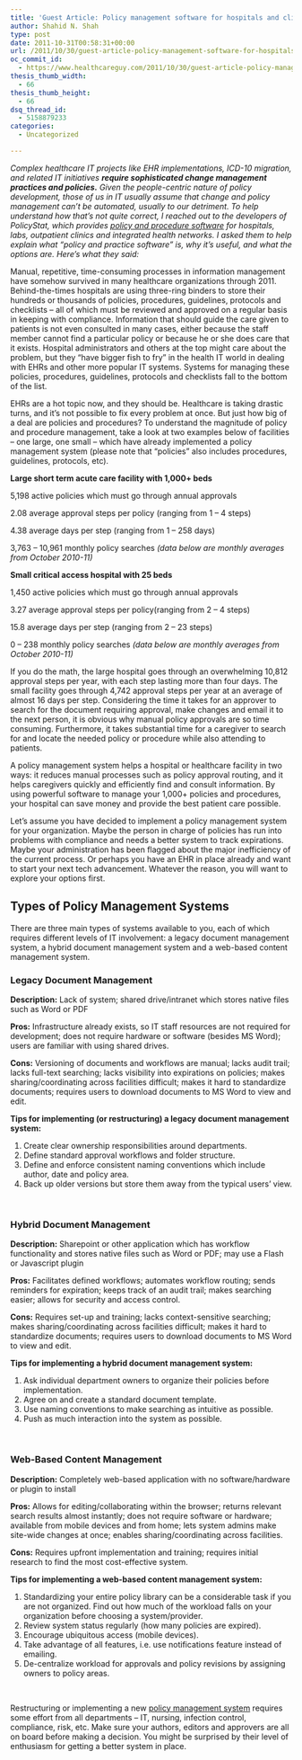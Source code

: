 ```yaml
---
title: 'Guest Article: Policy management software for hospitals and clinics helps with change management'
author: Shahid N. Shah
type: post
date: 2011-10-31T00:58:31+00:00
url: /2011/10/30/guest-article-policy-management-software-for-hospitals-and-clinics-helps-with-change-management/
oc_commit_id:
  - https://www.healthcareguy.com/2011/10/30/guest-article-policy-management-software-for-hospitals-and-clinics-helps-with-change-management/1478770769
thesis_thumb_width:
  - 66
thesis_thumb_height:
  - 66
dsq_thread_id:
  - 5158879233
categories:
  - Uncategorized

---
```

__Complex healthcare IT projects_ like EHR implementations, ICD-10 migration, and related IT initiatives __require sophisticated change management practices and policies.__ Given the people-centric nature of policy development, those of us in IT usually assume that change and policy management can&#8217;t be automated, usually to our detriment. To help understand how that&#8217;s not quite correct, I reached out to the developers of PolicyStat, which provides [policy and procedure software][1] for hospitals, labs, outpatient clinics and integrated health networks. I asked them to help explain what &#8220;policy and practice software&#8221; is, why it&#8217;s useful, and what the options are. Here&#8217;s what they said:_

Manual, repetitive, time-consuming processes in information management have somehow survived in many healthcare organizations through 2011. Behind-the-times hospitals are using three-ring binders to store their hundreds or thousands of policies, procedures, guidelines, protocols and checklists – all of which must be reviewed and approved on a regular basis in keeping with compliance. Information that should guide the care given to patients is not even consulted in many cases, either because the staff member cannot find a particular policy or because he or she does care that it exists. Hospital administrators and others at the top might care about the problem, but they &#8220;have bigger fish to fry&#8221; in the health IT world in dealing with EHRs and other more popular IT systems. Systems for managing these policies, procedures, guidelines, protocols and checklists fall to the bottom of the list.

EHRs are a hot topic now, and they should be. Healthcare is taking drastic turns, and it&#8217;s not possible to fix every problem at once. But just how big of a deal are policies and procedures? To understand the magnitude of policy and procedure management, take a look at two examples below of facilities – one large, one small – which have already implemented a policy management system (please note that “policies” also includes procedures, guidelines, protocols, etc).

**Large short term acute care facility with 1,000+ beds**
  
5,198 active policies which must go through annual approvals
  
2.08 average approval steps per policy (ranging from 1 – 4 steps)
  
4.38 average days per step (ranging from 1 – 258 days)
  
3,763 – 10,961 monthly policy searches _(data below are monthly averages from October 2010-11)_ 
  

**Small critical access hospital with 25 beds**
  
1,450 active policies which must go through annual approvals
  
3.27 average approval steps per policy(ranging from 2 – 4 steps)
  
15.8 average days per step (ranging from 2 – 23 steps)
  
0 – 238 monthly policy searches _(data below are monthly averages from October 2010-11)_ 
  


If you do the math, the large hospital goes through an overwhelming 10,812 approval steps per year, with each step lasting more than four days. The small facility goes through 4,742 approval steps per year at an average of almost 16 days per step. Considering the time it takes for an approver to search for the document requiring approval, make changes and email it to the next person, it is obvious why manual policy approvals are so time consuming. Furthermore, it takes substantial time for a caregiver to search for and locate the needed policy or procedure while also attending to patients.

A policy management system helps a hospital or healthcare facility in two ways: it reduces manual processes such as policy approval routing, and it helps caregivers quickly and efficiently find and consult information. By using powerful software to manage your 1,000+ policies and procedures, your hospital can save money and provide the best patient care possible.

Let’s assume you have decided to implement a policy management system for your organization. Maybe the person in charge of policies has run into problems with compliance and needs a better system to track expirations. Maybe your administration has been flagged about the major inefficiency of the current process. Or perhaps you have an EHR in place already and want to start your next tech advancement. Whatever the reason, you will want to explore your options first.

## Types of Policy Management Systems

There are three main types of systems available to you, each of which requires different levels of IT involvement: a legacy document management system, a hybrid document management system and a web-based content management system.

### Legacy Document Management

**Description:** Lack of system; shared drive/intranet which stores native files such as Word or PDF

**Pros:** Infrastructure already exists, so IT staff resources are not required for development; does not require hardware or software (besides MS Word); users are familiar with using shared drives.

**Cons:** Versioning of documents and workflows are manual; lacks audit trail; lacks full-text searching; lacks visibility into expirations on policies; makes sharing/coordinating across facilities difficult; makes it hard to standardize documents; requires users to download documents to MS Word to view and edit.

**Tips for implementing (or restructuring) a legacy document management system:**

  1. Create clear ownership responsibilities around departments.
  2. Define standard approval workflows and folder structure.
  3. Define and enforce consistent naming conventions which include author, date and policy area.
  4. Back up older versions but store them away from the typical users’ view.

&nbsp;

### Hybrid Document Management

**Description:** Sharepoint or other application which has workflow functionality and stores native files such as Word or PDF; may use a Flash or Javascript plugin

**Pros:** Facilitates defined workflows; automates workflow routing; sends reminders for expiration; keeps track of an audit trail; makes searching easier; allows for security and access control.

**Cons:** Requires set-up and training; lacks context-sensitive searching; makes sharing/coordinating across facilities difficult; makes it hard to standardize documents; requires users to download documents to MS Word to view and edit.

**Tips for implementing a hybrid document management system:**

  1. Ask individual department owners to organize their policies before implementation.
  2. Agree on and create a standard document template.
  3. Use naming conventions to make searching as intuitive as possible.
  4. Push as much interaction into the system as possible.

&nbsp;

### Web-Based Content Management

**Description:** Completely web-based application with no software/hardware or plugin to install

**Pros:** Allows for editing/collaborating within the browser; returns relevant search results almost instantly; does not require software or hardware; available from mobile devices and from home; lets system admins make site-wide changes at once; enables sharing/coordinating across facilities.

**Cons:** Requires upfront implementation and training; requires initial research to find the most cost-effective system.

**Tips for implementing a web-based content management system:**

  1. Standardizing your entire policy library can be a considerable task if you are not organized. Find out how much of the workload falls on your organization before choosing a system/provider.
  2. Review system status regularly (how many policies are expired).
  3. Encourage ubiquitous access (mobile devices).
  4. Take advantage of all features, i.e. use notifications feature instead of emailing.
  5. De-centralize workload for approvals and policy revisions by assigning owners to policy areas.

&nbsp;

 

Restructuring or implementing a new [policy management system][2] requires some effort from all departments – IT, nursing, infection control, compliance, risk, etc. Make sure your authors, editors and approvers are all on board before making a decision. You might be surprised by their level of enthusiasm for getting a better system in place.

 [1]: https://www.policystat.com/policy-and-procedure-software/
 [2]: https://www.policystat.com/health-systems-or-networks/